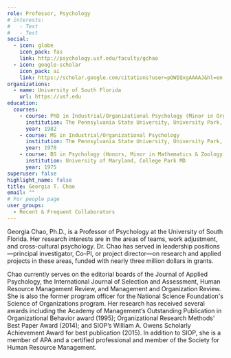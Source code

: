 ```yaml
---
role: Professor, Psychology
# interests:
#   - Test
#   - Test
social:
  - icon: globe
    icon_pack: fas
    link: http://psychology.usf.edu/faculty/gchao
  - icon: google-scholar
    icon_pack: ai
    link: https://scholar.google.com/citations?user=pOWIQxgAAAAJ&hl=en
organizations:
  - name: University of South Florida
    url: https://usf.edu
education:
  courses:
    - course: PhD in Industrial/Organizational Psychology (Minor in Organizational Behavior, Statistics and Measurement)
      institution: The Pennsylvania State University, University Park, PA
      year: 1982
    - course: MS in Industrial/Organizational Psychology
      institution: The Pennsylvania State University, University Park, PA
      year: 1978
    - course: BS in Psychology (Honors, Minor in Mathematics & Zoology)
      institution: University of Maryland, College Park MD
      year: 1975
superuser: false
highlight_name: false
title: Georgia T. Chao
email: ""
# For people page
user_groups: 
  - Recent & Frequent Collaborators
---
```

Georgia Chao, Ph.D., is a Professor of Psychology at the University of South Florida. Her research interests are in the areas of teams, work adjustment, and cross-cultural psychology. Dr. Chao has served in leadership positions—principal investigator, Co-PI, or project director—on research and applied projects in these areas, funded with nearly three million dollars in grants.

Chao currently serves on the editorial boards of the Journal of Applied Psychology, the International Journal of Selection and Assessment, Human Resource Management Review, and Management and Organization Review. She is also the former program officer for the National Science Foundation's Science of Organizations program. Her research has received several awards including the Academy of Management’s Outstanding Publication in Organizational Behavior award (1995); Organizational Research Methods’ Best Paper Award (2014); and SIOP’s William A. Owens Scholarly Achievement Award for best publication (2015). In addition to SIOP, she is a member of APA and a certified professional and member of the Society for Human Resource Management.